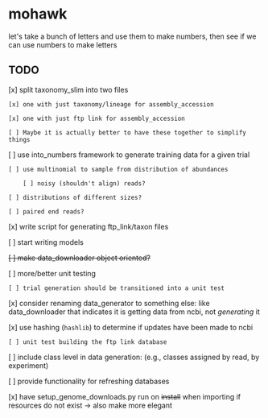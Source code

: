 # mohawk
let's take a bunch of letters and use them to make numbers, then see if we can use numbers to make letters

## TODO

[x] split taxonomy_slim into two files

    [x] one with just taxonomy/lineage for assembly_accession
    
    [x] one with just ftp link for assembly_accession
    
    [ ] Maybe it is actually better to have these together to simplify things
    
[ ] use  into_numbers framework to generate training data for a given trial

    [ ] use multinomial to sample from distribution of abundances
    
        [ ] noisy (shouldn't align) reads?
        
    [ ] distributions of different sizes?
    
    [ ] paired end reads?

[x] write script for generating ftp_link/taxon files

[ ] start writing models

~~[ ] make data_downloader object oriented?~~

[ ] more/better unit testing

    [ ] trial generation should be transitioned into a unit test

[x] consider renaming data_generator to something else: like data_downloader
that indicates it is getting data from ncbi, not _generating_ it

[x] use hashing (`hashlib`) to determine if updates have been made to ncbi
    
    [ ] unit test building the ftp link database
    
[ ] include class level in data generation: (e.g., classes assigned by read, by experiment)

[ ] provide functionality for refreshing databases

[x] have setup_genome_downloads.py run on ~~install~~ when importing if resources do not exist -> also make more elegant
